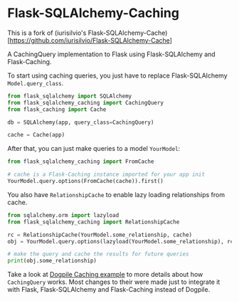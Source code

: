Flask-SQLAlchemy-Caching
========================

This is a fork of (iurisilvio's Flask-SQLAlchemy-Cache)[https://github.com/iurisilvio/Flask-SQLAlchemy-Cache]

A CachingQuery implementation to Flask using Flask-SQLAlchemy and Flask-Caching.

To start using caching queries, you just have to replace Flask-SQLAlchemy `Model.query_class`.

```python
from flask_sqlalchemy import SQLAlchemy
from flask_sqlalchemy_caching import CachingQuery
from flask_caching import Cache

db = SQLAlchemy(app, query_class=CachingQuery)

cache = Cache(app)
```

After that, you can just make queries to a model `YourModel`:

```python
from flask_sqlalchemy_caching import FromCache

# cache is a Flask-Caching instance imported for your app init
YourModel.query.options(FromCache(cache)).first()
```

You also have `RelationshipCache` to enable lazy loading relationships from
cache.

```python
from sqlalchemy.orm import lazyload
from flask_sqlalchemy_caching import RelationshipCache

rc = RelationshipCache(YourModel.some_relationship, cache)
obj = YourModel.query.options(lazyload(YourModel.some_relationship), rc).first()

# make the query and cache the results for future queries
print(obj.some_relationship)
```

Take a look at [Dogpile Caching example][] to more details about how
`CachingQuery` works. Most changes to their were made just to integrate it
with Flask, Flask-SQLAlchemy and Flask-Caching instead of Dogpile.

[Dogpile Caching example]: http://docs.sqlalchemy.org/en/latest/orm/examples.html?highlight=dogpile#module-examples.dogpile_caching
